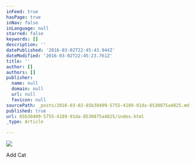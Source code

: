```yaml
---
inFeed: true
hasPage: true
inNav: false
inLanguage: null
starred: false
keywords: []
description: ''
datePublished: '2016-03-02T22:45:43.944Z'
dateModified: '2016-03-02T22:45:23.761Z'
title: ''
author: []
authors: []
publisher:
  name: null
  domain: null
  url: null
  favicon: null
sourcePath: _posts/2016-03-02-85b38409-5755-4189-91da-8530875a4825.md
published: true
url: 85b38409-5755-4189-91da-8530875a4825/index.html
_type: Article

---
```

![](https://the-grid-user-content.s3-us-west-2.amazonaws.com/120c051a-6e0e-4538-a739-5ebdb8eb8f91.jpg)

Add Cat
